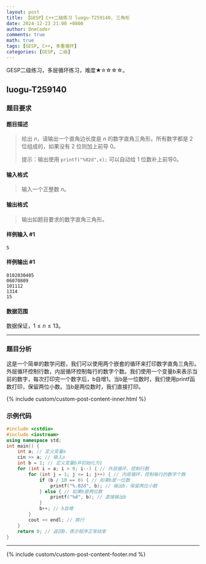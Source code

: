 ```yaml
---
layout: post
title: 【GESP】C++二级练习 luogu-T259140, 三角形
date: 2024-12-23 21:00 +0800
author: OneCoder
comments: true
math: true
tags: [GESP, C++, 多重循环]
categories: [GESP, 二级]
---
```

GESP二级练习，多层循环练习，难度★✮☆☆☆。

<!--more-->

## luogu-T259140

### 题目要求

#### 题目描述

>给出 $n$，请输出一个直角边长度是 $n$ 的数字直角三角形。所有数字都是 $2$ 位组成的，如果没有 $2$ 位则加上前导 $0$。
>
>提示：输出使用 `printf("%02d",x);` 可以自动给 1 位数补上前导0。

#### 输入格式

>输入一个正整数 $n$。

#### 输出格式

>输出如题目要求的数字直角三角形。

#### 样例输入 #1

```console
5
```

#### 样例输出 #1

```console
0102030405
06070809
101112
1314
15
```

#### 数据范围

数据保证，$1\le n\le13$。

---

### 题目分析

这是一个简单的数学问题，我们可以使用两个嵌套的循环来打印数字直角三角形。外层循环控制行数，内层循环控制每行的数字个数。我们使用一个变量b来表示当前的数字，每次打印完一个数字后，b自增1。当b是一位数时，我们使用printf函数打印，保留两位小数。当b是两位数时，我们直接打印。

{% include custom/custom-post-content-inner.html %}

### 示例代码

```cpp
#include <cstdio>
#include <iostream>
using namespace std;
int main() {
    int a; // 定义变量a
    cin >> a; // 输入a
    int b = 1; // 定义变量b并初始化为1
    for (int i = a; i > 0; i--) { // 外层循环，控制行数
        for (int j = 1; j <= i; j++) { // 内层循环，控制每行的数字个数
            if (b / 10 == 0) { // 如果b是一位数
                printf("%.02d", b); // 输出b，保留两位小数
            } else { // 如果b是两位数
                printf("%d", b); // 直接输出b
            }
            b++; // b自增
        }
        cout << endl; // 换行
    }
    return 0; // 返回0，表示程序正常结束
}
```

---

{% include custom/custom-post-content-footer.md %}
